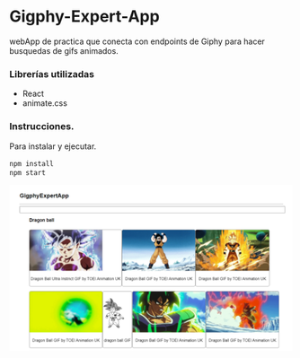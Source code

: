 # Gigphy-Expert-App

webApp de practica que conecta con endpoints de Giphy para hacer busquedas de gifs animados.

### Librerías utilizadas
- React
- animate.css

### Instrucciones.
Para instalar y ejecutar.
```
npm install
npm start
```
<img src="./readme_img/readme_01.png"/>
